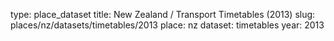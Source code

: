 type: place_dataset
title: New Zealand / Transport Timetables (2013)
slug: places/nz/datasets/timetables/2013
place: nz
dataset: timetables
year: 2013
